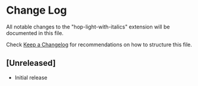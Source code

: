 # Change Log

All notable changes to the "hop-light-with-italics" extension will be documented in this file.

Check [Keep a Changelog](http://keepachangelog.com/) for recommendations on how to structure this file.

## [Unreleased]

- Initial release
